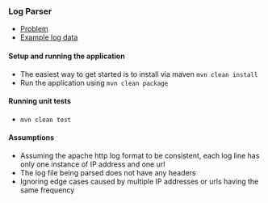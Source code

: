 ### Log Parser

- [Problem](PROBLEM.md)
- [Example log data](src/main/resources/example.log)


#### Setup and running the application

- The easiest way to get started is to install via maven
`mvn clean install`
- Run the application using `mvn clean package`

#### Running unit tests

- `mvn clean test`

#### Assumptions
- Assuming the apache http log format to be consistent, each log line has only one instance of IP address and one url
- The log file being parsed does not have any headers
- Ignoring edge cases caused by multiple IP addresses or urls having the same frequency